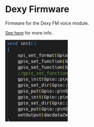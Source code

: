# Dexy Firmware

Firmware for the Dexy FM voice module.

[See here](https://lenp.net/synth/dexy/firmware.html) for more info.

<img src="firmware.png">
